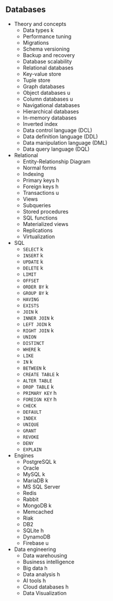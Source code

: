 ## Databases

- Theory and concepts
  - Data types k
  - Performance tuning
  - Migrations
  - Schema versioning
  - Backup and recovery
  - Database scalability
  - Relational databases
  - Key-value store
  - Tuple store
  - Graph databases
  - Object databases u
  - Column databases u
  - Navigational databases
  - Hierarchical databases
  - In-memory databases
  - Inverted index
  - Data control language (DCL)
  - Data definition language (DDL)
  - Data manipulation language (DML)
  - Data query language (DQL)
- Relational
  - Entity-Relationship Diagram
  - Normal forms
  - Indexing
  - Primary keys h
  - Foreign keys h
  - Transactions u
  - Views
  - Subqueries
  - Stored procedures
  - SQL functions
  - Materialized views
  - Replications
  - Virtualization
- SQL
  - `SELECT` k
  - `INSERT` k
  - `UPDATE` k
  - `DELETE` k
  - `LIMIT`
  - `OFFSET`
  - `ORDER BY` k
  - `GROUP BY` k
  - `HAVING`
  - `EXISTS`
  - `JOIN` k
  - `INNER JOIN` k
  - `LEFT JOIN` k
  - `RIGHT JOIN` k
  - `UNION`
  - `DISTINCT`
  - `WHERE` k
  - `LIKE`
  - `IN` k
  - `BETWEEN` k
  - `CREATE TABLE` k
  - `ALTER TABLE`
  - `DROP TABLE` k
  - `PRIMARY KEY` h
  - `FOREIGN KEY` h
  - `CHECK`
  - `DEFAULT`
  - `INDEX`
  - `UNIQUE`
  - `GRANT`
  - `REVOKE`
  - `DENY`
  - `EXPLAIN`
- Engines
  - PostgreSQL k
  - Oracle
  - MySQL k
  - MariaDB k
  - MS SQL Server
  - Redis
  - Rabbit
  - MongoDB k
  - Memcached
  - Riak
  - DB2
  - SQLite h
  - DynamoDB
  - Firebase u
- Data engineering
  - Data warehousing
  - Business intelligence
  - Big data h
  - Data analysis h
  - AI tools h
  - Cloud databases h
  - Data Visualization
